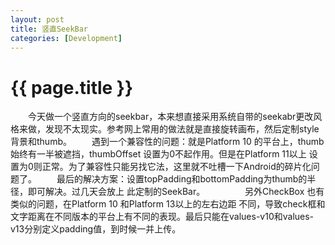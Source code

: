 ```yaml
---
layout: post
title: 竖直SeekBar
categories: [Development]
---
```


{{ page.title }}
================
　　今天做一个竖直方向的seekbar，本来想直接采用系统自带的seekabr更改风格来做，发现不太现实。参考网上常用的做法就是直接旋转画布，然后定制style背景和thumb。
　　遇到一个兼容性的问题：就是Platform 10 的平台上，thumb始终有一半被遮挡，thumbOffset 设置为0不起作用。但是在Platform 11以上 设置为0则正常。为了兼容性只能另找它法，这里就不吐槽一下Android的碎片化问题了。
　　最后的解决方案：设置topPadding和bottomPadding为thumb的半径，即可解决。过几天会放上 此定制的SeekBar。
　　
　　另外CheckBox 也有类似的问题，在Platform 10 和Platform 13以上的左右边距 不同，导致check框和文字距离在不同版本的平台上有不同的表现。最后只能在values-v10和values-v13分别定义padding值，到时候一并上传。
